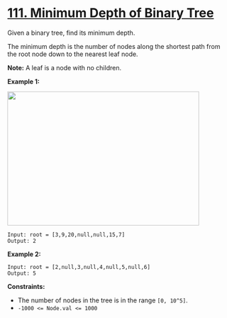 # [111. Minimum Depth of Binary Tree](https://leetcode.com/problems/minimum-depth-of-binary-tree/description/)

Given a binary tree, find its minimum depth.

The minimum depth is the number of nodes along the shortest path from the root node down to the nearest leaf node.

**Note:** A leaf is a node with no children.

**Example 1:** 

<img alt="" src="https://assets.leetcode.com/uploads/2020/10/12/ex_depth.jpg" style="width: 432px; height: 302px;">

```
Input: root = [3,9,20,null,null,15,7]
Output: 2
```

**Example 2:** 

```
Input: root = [2,null,3,null,4,null,5,null,6]
Output: 5
```

**Constraints:** 

- The number of nodes in the tree is in the range `[0, 10^5]`.
- `-1000 <= Node.val <= 1000`